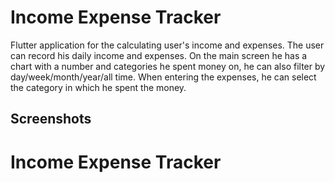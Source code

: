 # Income Expense Tracker

Flutter application for the calculating user's income and expenses. The user can record his daily income and expenses. On the main screen he has a chart with a number and categories he spent money on, he can also filter by day/week/month/year/all time. When entering the expenses, he can select the category in which he spent the money.

## Screenshots


# Income Expense Tracker

